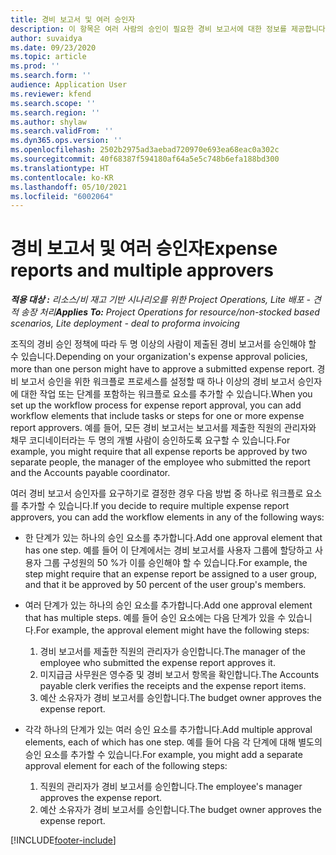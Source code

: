 ```yaml
---
title: 경비 보고서 및 여러 승인자
description: 이 항목은 여러 사람의 승인이 필요한 경비 보고서에 대한 정보를 제공합니다.
author: suvaidya
ms.date: 09/23/2020
ms.topic: article
ms.prod: ''
ms.search.form: ''
audience: Application User
ms.reviewer: kfend
ms.search.scope: ''
ms.search.region: ''
ms.author: shylaw
ms.search.validFrom: ''
ms.dyn365.ops.version: ''
ms.openlocfilehash: 2502b2975ad3aebad720970e693ea68eac0a302c
ms.sourcegitcommit: 40f68387f594180af64a5e5c748b6efa188bd300
ms.translationtype: HT
ms.contentlocale: ko-KR
ms.lasthandoff: 05/10/2021
ms.locfileid: "6002064"
---
```

# <a name="expense-reports-and-multiple-approvers"></a><span data-ttu-id="794a9-103">경비 보고서 및 여러 승인자</span><span class="sxs-lookup"><span data-stu-id="794a9-103">Expense reports and multiple approvers</span></span>

<span data-ttu-id="794a9-104">_**적용 대상 :** 리소스/비 재고 기반 시나리오를 위한 Project Operations, Lite 배포 - 견적 송장 처리_</span><span class="sxs-lookup"><span data-stu-id="794a9-104">_**Applies To:** Project Operations for resource/non-stocked based scenarios, Lite deployment - deal to proforma invoicing_</span></span>

<span data-ttu-id="794a9-105">조직의 경비 승인 정책에 따라 두 명 이상의 사람이 제출된 경비 보고서를 승인해야 할 수 있습니다.</span><span class="sxs-lookup"><span data-stu-id="794a9-105">Depending on your organization's expense approval policies, more than one person might have to approve a submitted expense report.</span></span> <span data-ttu-id="794a9-106">경비 보고서 승인을 위한 워크플로 프로세스를 설정할 때 하나 이상의 경비 보고서 승인자에 대한 작업 또는 단계를 포함하는 워크플로 요소를 추가할 수 있습니다.</span><span class="sxs-lookup"><span data-stu-id="794a9-106">When you set up the workflow process for expense report approval, you can add workflow elements that include tasks or steps for one or more expense report approvers.</span></span> <span data-ttu-id="794a9-107">예를 들어, 모든 경비 보고서는 보고서를 제출한 직원의 관리자와 채무 코디네이터라는 두 명의 개별 사람이 승인하도록 요구할 수 있습니다.</span><span class="sxs-lookup"><span data-stu-id="794a9-107">For example, you might require that all expense reports be approved by two separate people, the manager of the employee who submitted the report and the Accounts payable coordinator.</span></span>

<span data-ttu-id="794a9-108">여러 경비 보고서 승인자를 요구하기로 결정한 경우 다음 방법 중 하나로 워크플로 요소를 추가할 수 있습니다.</span><span class="sxs-lookup"><span data-stu-id="794a9-108">If you decide to require multiple expense report approvers, you can add the workflow elements in any of the following ways:</span></span>

- <span data-ttu-id="794a9-109">한 단계가 있는 하나의 승인 요소를 추가합니다.</span><span class="sxs-lookup"><span data-stu-id="794a9-109">Add one approval element that has one step.</span></span> <span data-ttu-id="794a9-110">예를 들어 이 단계에서는 경비 보고서를 사용자 그룹에 할당하고 사용자 그룹 구성원의 50 %가 이를 승인해야 할 수 있습니다.</span><span class="sxs-lookup"><span data-stu-id="794a9-110">For example, the step might require that an expense report be assigned to a user group, and that it be approved by 50 percent of the user group's members.</span></span>
- <span data-ttu-id="794a9-111">여러 단계가 있는 하나의 승인 요소를 추가합니다.</span><span class="sxs-lookup"><span data-stu-id="794a9-111">Add one approval element that has multiple steps.</span></span> <span data-ttu-id="794a9-112">예를 들어 승인 요소에는 다음 단계가 있을 수 있습니다.</span><span class="sxs-lookup"><span data-stu-id="794a9-112">For example, the approval element might have the following steps:</span></span>

    1. <span data-ttu-id="794a9-113">경비 보고서를 제출한 직원의 관리자가 승인합니다.</span><span class="sxs-lookup"><span data-stu-id="794a9-113">The manager of the employee who submitted the expense report approves it.</span></span>
    2. <span data-ttu-id="794a9-114">미지급금 사무원은 영수증 및 경비 보고서 항목을 확인합니다.</span><span class="sxs-lookup"><span data-stu-id="794a9-114">The Accounts payable clerk verifies the receipts and the expense report items.</span></span>
    3. <span data-ttu-id="794a9-115">예산 소유자가 경비 보고서를 승인합니다.</span><span class="sxs-lookup"><span data-stu-id="794a9-115">The budget owner approves the expense report.</span></span>

- <span data-ttu-id="794a9-116">각각 하나의 단계가 있는 여러 승인 요소를 추가합니다.</span><span class="sxs-lookup"><span data-stu-id="794a9-116">Add multiple approval elements, each of which has one step.</span></span> <span data-ttu-id="794a9-117">예를 들어 다음 각 단계에 대해 별도의 승인 요소를 추가할 수 있습니다.</span><span class="sxs-lookup"><span data-stu-id="794a9-117">For example, you might add a separate approval element for each of the following steps:</span></span>

    1. <span data-ttu-id="794a9-118">직원의 관리자가 경비 보고서를 승인합니다.</span><span class="sxs-lookup"><span data-stu-id="794a9-118">The employee's manager approves the expense report.</span></span>
    2. <span data-ttu-id="794a9-119">예산 소유자가 경비 보고서를 승인합니다.</span><span class="sxs-lookup"><span data-stu-id="794a9-119">The budget owner approves the expense report.</span></span>


[!INCLUDE[footer-include](../includes/footer-banner.md)]